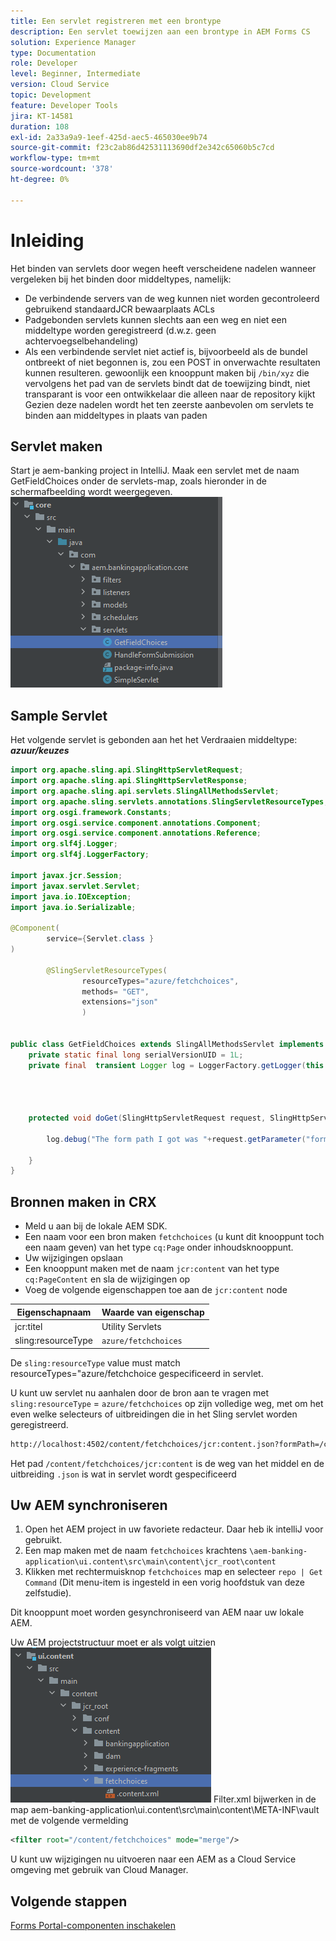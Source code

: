 ```yaml
---
title: Een servlet registreren met een brontype
description: Een servlet toewijzen aan een brontype in AEM Forms CS
solution: Experience Manager
type: Documentation
role: Developer
level: Beginner, Intermediate
version: Cloud Service
topic: Development
feature: Developer Tools
jira: KT-14581
duration: 108
exl-id: 2a33a9a9-1eef-425d-aec5-465030ee9b74
source-git-commit: f23c2ab86d42531113690df2e342c65060b5c7cd
workflow-type: tm+mt
source-wordcount: '378'
ht-degree: 0%

---
```


# Inleiding

Het binden van servlets door wegen heeft verscheidene nadelen wanneer vergeleken bij het binden door middeltypes, namelijk:

* De verbindende servers van de weg kunnen niet worden gecontroleerd gebruikend standaardJCR bewaarplaats ACLs
* Padgebonden servlets kunnen slechts aan een weg en niet een middeltype worden geregistreerd (d.w.z. geen achtervoegselbehandeling)
* Als een verbindende servlet niet actief is, bijvoorbeeld als de bundel ontbreekt of niet begonnen is, zou een POST in onverwachte resultaten kunnen resulteren. gewoonlijk een knooppunt maken bij `/bin/xyz` die vervolgens het pad van de servlets bindt dat de toewijzing bindt, niet transparant is voor een ontwikkelaar die alleen naar de repository kijkt Gezien deze nadelen wordt het ten zeerste aanbevolen om servlets te binden aan middeltypes in plaats van paden

## Servlet maken

Start je aem-banking project in IntelliJ. Maak een servlet met de naam GetFieldChoices onder de servlets-map, zoals hieronder in de schermafbeelding wordt weergegeven.
![keuzen](assets/fetchchoices.png)

## Sample Servlet

Het volgende servlet is gebonden aan het het Verdraaien middeltype: _**azuur/keuzes**_



```java
import org.apache.sling.api.SlingHttpServletRequest;
import org.apache.sling.api.SlingHttpServletResponse;
import org.apache.sling.api.servlets.SlingAllMethodsServlet;
import org.apache.sling.servlets.annotations.SlingServletResourceTypes;
import org.osgi.framework.Constants;
import org.osgi.service.component.annotations.Component;
import org.osgi.service.component.annotations.Reference;
import org.slf4j.Logger;
import org.slf4j.LoggerFactory;

import javax.jcr.Session;
import javax.servlet.Servlet;
import java.io.IOException;
import java.io.Serializable;

@Component(
        service={Servlet.class }
)

        @SlingServletResourceTypes(
                resourceTypes="azure/fetchchoices",
                methods= "GET",
                extensions="json"
                )


public class GetFieldChoices extends SlingAllMethodsServlet implements Serializable {
    private static final long serialVersionUID = 1L;
    private final  transient Logger log = LoggerFactory.getLogger(this.getClass());


   

    protected void doGet(SlingHttpServletRequest request, SlingHttpServletResponse response) {

        log.debug("The form path I got was "+request.getParameter("formPath"));

    }
}
```

## Bronnen maken in CRX

* Meld u aan bij de lokale AEM SDK.
* Een naam voor een bron maken `fetchchoices` (u kunt dit knooppunt toch een naam geven) van het type `cq:Page` onder inhoudsknooppunt.
* Uw wijzigingen opslaan
* Een knooppunt maken met de naam `jcr:content` van het type `cq:PageContent` en sla de wijzigingen op
* Voeg de volgende eigenschappen toe aan de `jcr:content` node

| Eigenschapnaam | Waarde van eigenschap |
|--------------------|--------------------|
| jcr:titel | Utility Servlets |
| sling:resourceType | `azure/fetchchoices` |


De `sling:resourceType` value must match resourceTypes=&quot;azure/fetchchoice gespecificeerd in servlet.

U kunt uw servlet nu aanhalen door de bron aan te vragen met `sling:resourceType` = `azure/fetchchoices` op zijn volledige weg, met om het even welke selecteurs of uitbreidingen die in het Sling servlet worden geregistreerd.

```html
http://localhost:4502/content/fetchchoices/jcr:content.json?formPath=/content/forms/af/forrahul/jcr:content/guideContainer
```

Het pad `/content/fetchchoices/jcr:content` is de weg van het middel en de uitbreiding `.json` is wat in servlet wordt gespecificeerd

## Uw AEM synchroniseren

1. Open het AEM project in uw favoriete redacteur. Daar heb ik intelliJ voor gebruikt.
1. Een map maken met de naam `fetchchoices` krachtens `\aem-banking-application\ui.content\src\main\content\jcr_root\content`
1. Klikken met rechtermuisknop `fetchchoices` map en selecteer `repo | Get Command` (Dit menu-item is ingesteld in een vorig hoofdstuk van deze zelfstudie).

Dit knooppunt moet worden gesynchroniseerd van AEM naar uw lokale AEM.

Uw AEM projectstructuur moet er als volgt uitzien
![resource-resolver](assets/mapping-servlet-resource.png)
Filter.xml bijwerken in de map aem-banking-application\ui.content\src\main\content\META-INF\vault met de volgende vermelding

```xml
<filter root="/content/fetchchoices" mode="merge"/>
```

U kunt uw wijzigingen nu uitvoeren naar een AEM as a Cloud Service omgeving met gebruik van Cloud Manager.

## Volgende stappen

[Forms Portal-componenten inschakelen](./forms-portal-components.md)
